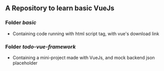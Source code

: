 ## A Repository to learn basic VueJs

### Folder *basic* 
- Containing code running with html script tag, with vue's download link

### Folder *todo-vue-framework*
- Containing a mini-project made with VueJs, and mock backend json placeholder